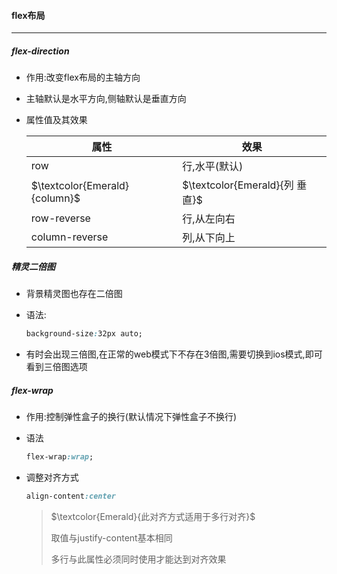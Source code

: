 #### flex布局

------

##### flex-direction

- 作用:改变flex布局的主轴方向

- 主轴默认是水平方向,侧轴默认是垂直方向

- 属性值及其效果

  | 属性                          | 效果                           |
  | ----------------------------- | ------------------------------ |
  | row                           | 行,水平(默认)                  |
  | $\textcolor{Emerald}{column}$ | $\textcolor{Emerald}{列 垂直}$ |
  | row-reverse                   | 行,从左向右                    |
  | column-reverse                | 列,从下向上                    |

##### 精灵二倍图

- 背景精灵图也存在二倍图

- 语法:

  ```css
  background-size:32px auto;
  ```

- 有时会出现三倍图,在正常的web模式下不存在3倍图,需要切换到ios模式,即可看到三倍图选项

##### flex-wrap

- 作用:控制弹性盒子的换行(默认情况下弹性盒子不换行)

- 语法

  ```css
  flex-wrap:wrap;
  ```

- 调整对齐方式

  ```css
  align-content:center
  ```

  > $\textcolor{Emerald}{此对齐方式适用于多行对齐}$
  >
  > 取值与justify-content基本相同
  >
  > 多行与此属性必须同时使用才能达到对齐效果

